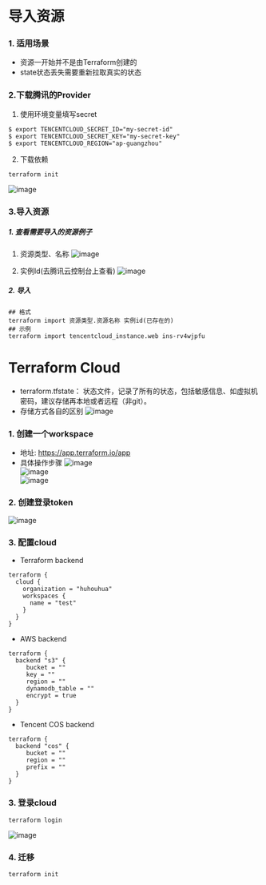 # 导入资源

### 1. 适用场景
- 资源一开始并不是由Terraform创建的
- state状态丢失需要重新拉取真实的状态


### 2.下载腾讯的Provider

1. 使用环境变量填写secret
 ``` shell
$ export TENCENTCLOUD_SECRET_ID="my-secret-id"
$ export TENCENTCLOUD_SECRET_KEY="my-secret-key"
$ export TENCENTCLOUD_REGION="ap-guangzhou"
  ```
2. 下载依赖
 ``` shell
terraform init
  ```
![image](images/init.jpg)

### 3.导入资源
##### 1. 查看需要导入的资源例子
1. 资源类型、名称
![image](images/resource.png) 

1. 实例Id(去腾讯云控制台上查看)
![image](images/server.png)  
   
##### 2. 导入
 ``` shell
## 格式
terraform import 资源类型.资源名称 实例id(已存在的)
## 示例
terraform import tencentcloud_instance.web ins-rv4wjpfu
  ```

# Terraform Cloud
- terraform.tfstate： 状态文件，记录了所有的状态，包括敏感信息、如虚拟机密码，建议存储再本地或者远程（非git）。
- 存储方式各自的区别
![image](images/storage.png)  


### 1. 创建一个workspace
- 地址: https://app.terraform.io/app
- 具体操作步骤
![image](images/workspace.png)  
![image](images/select-workspace.png)  
![image](images/new-workspace.png)  
  
### 2. 创建登录token
![image](images/token.png)  

### 3. 配置cloud
- Terraform backend
``` hashicorp
terraform { 
  cloud {     
    organization = "huhouhua" 
    workspaces { 
      name = "test" 
    } 
  } 
}
```

- AWS backend
``` hashicorp
terraform { 
  backend "s3" {     
     bucket = ""
     key = ""
     region = ""
     dynamodb_table = ""
     encrypt = true
  } 
}
```

- Tencent COS backend
``` hashicorp
terraform { 
  backend "cos" {     
     bucket = ""
     region = ""
     prefix = ""
  } 
}
```


### 3. 登录cloud
``` shell
terraform login
```
![image](images/login.png)  

### 4. 迁移
``` shell
terraform init
```